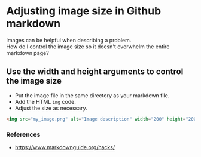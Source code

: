 # Adjusting image size in Github markdown

Images can be helpful when describing a problem.  
How do I control the image size so it doesn't overwhelm the entire markdown page?  
  
## Use the width and height arguments to control the image size

* Put the image file in the same directory as your markdown file.
* Add the HTML `img` code.
* Adjust the size as necessary.

```markdown
<img src="my_image.png" alt="Image description" width="200" height="200">
```

### References
* https://www.markdownguide.org/hacks/